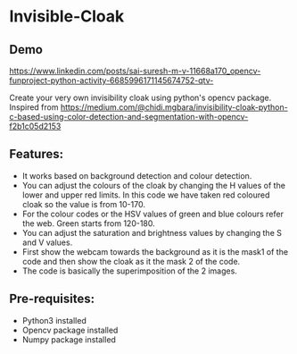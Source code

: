 # Invisible-Cloak

## Demo
  https://www.linkedin.com/posts/sai-suresh-m-v-11668a170_opencv-funproject-python-activity-6685996171145674752-qtv-

Create your very own invisibility cloak using python's opencv package. Inspired from https://medium.com/@chidi.mgbara/invisibility-cloak-python-c-based-using-color-detection-and-segmentation-with-opencv-f2b1c05d2153 



## Features:
* It works based on background detection and colour detection.
* You can adjust the colours of the cloak by changing the H values of the lower and upper red limits. In this code we have taken red coloured cloak so the value is from 10-170.
* For the colour codes or the HSV values of green and blue colours refer the web. Green starts from 120-180.
* You can adjust the saturation and brightness values by changing the S and V values.
* First show the webcam towards the background as it is the mask1 of the code and then show the cloak as it the mask 2 of the code.
* The code is basically the superimposition of the 2 images.

## Pre-requisites:
* Python3 installed
* Opencv package installed
* Numpy package installed


